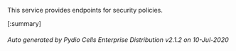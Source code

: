 






This service provides endpoints for security policies.

[:summary]

###### Auto generated by Pydio Cells Enterprise Distribution v2.1.2 on 10-Jul-2020
